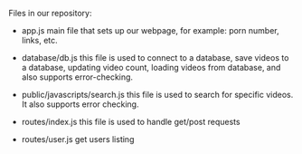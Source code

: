 Files in our repository:
- app.js
main file that sets up our webpage, for example: porn number, links, etc.

- database/db.js
this file is used to connect to a database, save videos to a database, updating video count, loading videos from database, and also supports error-checking.

- public/javascripts/search.js
this file is used to search for specific videos. It also supports error checking. 

- routes/index.js
this file is used to handle get/post requests

- routes/user.js
get users listing